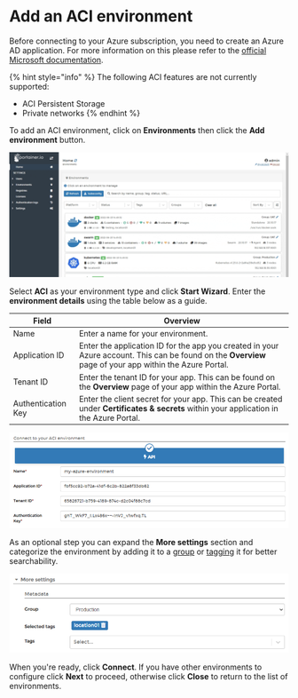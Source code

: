# Add an ACI environment

Before connecting to your Azure subscription, you need to create an Azure AD application. For more information on this please refer to the [official Microsoft documentation](https://docs.microsoft.com/en-us/azure/active-directory/develop/howto-create-service-principal-portal).

{% hint style="info" %}
The following ACI features are not currently supported:

* ACI Persistent Storage
* Private networks
{% endhint %}

To add an ACI environment, click on **Environments** then click the **Add environment** button.

![](../../../.gitbook/assets/2.14-environments-add.gif)

Select **ACI** as your environment type and click **Start Wizard**. Enter the **environment details** using the table below as a guide.

| Field              | Overview                                                                                                                                                |
| ------------------ | ------------------------------------------------------------------------------------------------------------------------------------------------------- |
| Name               | Enter a name for your environment.                                                                                                                      |
| Application ID     | Enter the application ID for the app you created in your Azure account. This can be found on the **Overview** page of your app within the Azure Portal. |
| Tenant ID          | Enter the tenant ID for your app. This can be found on the **Overview** page of your app within the Azure Portal.                                       |
| Authentication Key | Enter the client secret for your app. This can be created under **Certificates & secrets** within your application in the Azure Portal.                 |

![](../../../.gitbook/assets/2.14-environments-add-aci-details.png)

As an optional step you can expand the **More settings** section and categorize the environment by adding it to a [group](../groups.md) or [tagging](../tags.md) it for better searchability.

![](../../../.gitbook/assets/2.14-environments-add-metadata.png)

When you're ready, click **Connect**. If you have other environments to configure click **Next** to proceed, otherwise click **Close** to return to the list of environments.
